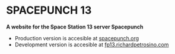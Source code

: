 # SPACEPUNCH 13
**A website for the Space Station 13 server Spacepunch** 

* Production version is accesible at [spacepunch.org](https://spacepunch.org)
* Development version is accesible at [fp13.richardpetrosino.com](https://fp13.richardpetrosino.com)


